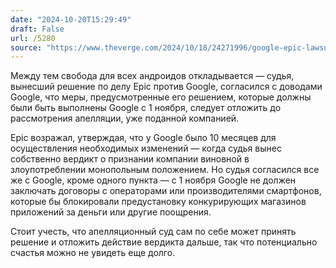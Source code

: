 ```yaml
---
date: "2024-10-20T15:29:49"
draft: False
url: /5280
source: "https://www.theverge.com/2024/10/18/24271996/google-epic-lawsuit-play-third-party-app-store-changes-delayed-administrative-stay-granted"
---
```


Между тем свобода для всех андроидов откладывается — судья, вынесший решение по делу Epic против Google, согласился с доводами Google, что меры, предусмотренные его решением, которые должны были быть выполнены Google с 1 ноября, следует отложить до рассмотрения апелляции, уже поданной компанией.

Epic возражал, утверждая, что у Google было 10 месяцев для осуществления необходимых изменений — когда судья вынес собственно вердикт о признании компании виновной в злоупотреблении монопольным положением. Но судья согласился все же с Google, кроме одного пункта — с 1 ноября Google не должен заключать договоры с операторами или производителями смартфонов, которые бы блокировали предустановку конкурирующих магазинов приложений за деньги или другие поощрения.

Стоит учесть, что апелляционный суд сам по себе может принять решение и отложить действие вердикта дальше, так что потенциально счастья можно не увидеть еще долго.
